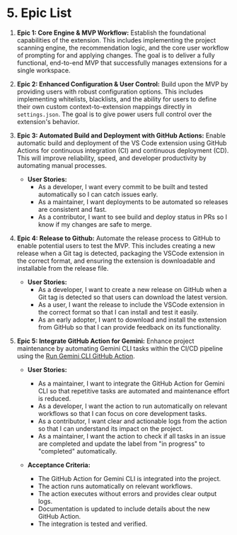 # 5. Epic List

1. **Epic 1: Core Engine & MVP Workflow:** Establish the foundational capabilities of the extension. This includes
   implementing the project scanning engine, the recommendation logic, and the core user workflow of prompting for and
   applying changes. The goal is to deliver a fully functional, end-to-end MVP that successfully manages extensions for
   a single workspace.

2. **Epic 2: Enhanced Configuration & User Control:** Build upon the MVP by providing users with robust configuration
   options. This includes implementing whitelists, blacklists, and the ability for users to define their own custom
   context-to-extension mappings directly in `settings.json`. The goal is to give power users full control over the
   extension's behavior.

3. **Epic 3: Automated Build and Deployment with GitHub Actions:** Enable automatic build and deployment of the VS Code
   extension using GitHub Actions for continuous integration (CI) and continuous deployment (CD). This will improve
   reliability, speed, and developer productivity by automating manual processes.

   - **User Stories:**
     - As a developer, I want every commit to be built and tested automatically so I can catch issues early.
     - As a maintainer, I want deployments to be automated so releases are consistent and fast.
     - As a contributor, I want to see build and deploy status in PRs so I know if my changes are safe to merge.

4. **Epic 4: Release to Github:** Automate the release process to GitHub to enable potential users to test the MVP. This
   includes creating a new release when a Git tag is detected, packaging the VSCode extension in the correct format, and
   ensuring the extension is downloadable and installable from the release file.

   - **User Stories:**
     - As a developer, I want to create a new release on GitHub when a Git tag is detected so that users can download
       the latest version.
     - As a user, I want the release to include the VSCode extension in the correct format so that I can install and
       test it easily.
     - As an early adopter, I want to download and install the extension from GitHub so that I can provide feedback on
       its functionality.

5. **Epic 5: Integrate GitHub Action for Gemini:** Enhance project maintenance by automating Gemini CLI tasks within the
   CI/CD pipeline using the [Run Gemini CLI GitHub Action](https://github.com/marketplace/actions/run-gemini-cli).

   - **User Stories:**

     - As a maintainer, I want to integrate the GitHub Action for Gemini CLI so that repetitive tasks are automated and
       maintenance effort is reduced.
     - As a developer, I want the action to run automatically on relevant workflows so that I can focus on core
       development tasks.
     - As a contributor, I want clear and actionable logs from the action so that I can understand its impact on the
       project.
     - As a maintainer, I want the action to check if all tasks in an issue are completed and update the label from "in
       progress" to "completed" automatically.

   - **Acceptance Criteria:**
     - The GitHub Action for Gemini CLI is integrated into the project.
     - The action runs automatically on relevant workflows.
     - The action executes without errors and provides clear output logs.
     - Documentation is updated to include details about the new GitHub Action.
     - The integration is tested and verified.
